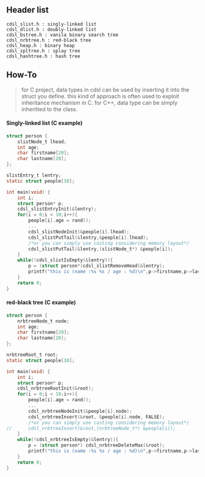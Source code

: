 ## Header list
```
cdsl_slist.h : singly-linked list
cdsl_dlist.h : doubly-linked list
cdsl_bstree.h : vanila binary search tree
cdsl_nrbtree.h : red-black tree
cdsl_heap.h : binary heap
cdsl_spltree.h : splay tree
cdsl_hashtree.h : hash tree
```

## How-To
> for C project,  data types in cdsl can be used by inserting it into the struct you define. this kind of approach is often used to exploit inheritance mechanism in C. for C++, data type can be simply inheritted to the class. 

#### Singly-linked list (C example)
```C
struct person {
	slistNode_t lhead;
    int age;
    char firstname[20];
    char lastname[20]; 
};

slistEntry_t lentry;
static struct people[10];

int main(void) {
	int i;
    struct person* p;
	cdsl_slistEntryInit(&lentry);
    for(i = 0;i < 10;i++){
		people[i].age = rand();
        ...
		cdsl_slistNodeInit(&people[i].lhead);
		cdsl_slistPutTail(&lentry,&people[i].lhead);
        /*or you can simply use casting considering memory layout*/
        cdsl_slistPutTail(&lentry,(slistNode_t*) &people[i]);
	}
    while(!cdsl_slistIsEmpty(&lentry)){
    	p = (struct person*)cdsl_slistRemoveHead(&lentry);
        printf("this is (name :%s %s / age : %d)\n",p->firstname,p->lastname,p->age);
    }
    return 0;
}

```

#### red-black tree (C example)
```C
struct person {
	nrbtreeNode_t node;
    int age;
    char firstname[20];
    char lastname[20]; 
};

nrbtreeRoot_t root;
static struct people[10];

int main(void) {
	int i;
    struct person* p;
    cdsl_nrbtreeRootInit(&root);
    for(i = 0;i < 10;i++){
		people[i].age = rand();
        ...
		cdsl_nrbtreeNodeInit(&people[i].node);
		cdsl_nrbtreeInsert(&root, &people[i].node, FALSE);
        /*or you can simply use casting considering memory layout*/
//      cdsl_nrbtreeInsert(&root,(nrbtreeNode_t*) &people[i]);
	}
    while(!cdsl_nrbtreeIsEmpty(&lentry)){
    	p = (struct person*) cdsl_nrbtreeDeleteMax(&root);
        printf("this is (name :%s %s / age : %d)\n",p->firstname,p->lastname,p->age);
    }
    return 0;
}

```